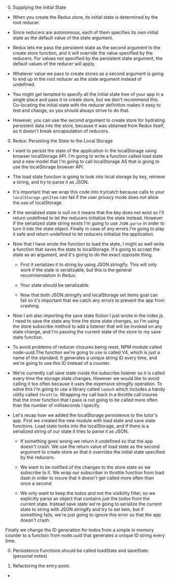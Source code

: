0.  Supplying the Initial State
  * When you create the Redux store, its initial state is determined by the root reducer.

  * Since reducers are autonomous, each of them specifies its own initial state as the default value of the state argument.

  * Redux lets me pass the persistent state as the second argument to the create store function, and it will override the value specified by the reducers. For values not specified by the persistent state argument, the default values of the reducer will apply.

  * Whatever value we pass to create stores as a second argument is going to end up in the root reducer as the state argument instead of undefined.

  * You might get tempted to specify all the initial state tree of your app in a single place and pass it to create store, but we don't recommend this. Co-locating the initial state with the reducer definition makes it easy to test and change, so you should always strive to do that.

  * However, you can use the second argument to create store for hydrating persistent data into the store, because it was obtained from Redux itself, so it doesn't break encapsulation of reducers.

0.  Redux: Persisting the State to the Local Storage

  * I want to persist the state of the application in the localStorage using browser localStorage API. I'm going to write a function called load state and a new model that I'm going to call localStorage AS that is going to use the localStorage browser API.

  * The load state function is going to look into local storage by key, retrieve a string, and try to parse it as JSON.

  * It's important that we wrap this code into try/catch because calls to your `localStorage.getItem` can fail if the user privacy mode does not allow the use of localStorage.

  * If the serialized state is null no it means that the key does not exist so I'll return undefined to let the reducers initialize the state instead. However if the serialized state string exists I'm going to use `JSON.parse` in order to turn it into the state object. Finally in case of any errors I'm going to play it safe and return undefined to let reducers initialize the application.

  * Now that I have wrote the function to load the state, I might as well write a function that saves the state to localStorage. It's going to accept the state as an argument, and it's going to do the exact opposite thing.

    * First it serializes it to string by using JSON.stringify. This will only work if the state is serializable, but this is the general recommendation in Redux.

    * Your state should be serializable.

    * Now that both JSON.stringify and localStorage set items goal can fail so it's important that we catch any errors to prevent the app from crashing.

  * Now I am also importing the save state fiction I just wrote in the index.js. I need to save the state any time the store state changes, so I'm using the store subscribe method to add a listener that will be invoked on any state change, and I'm passing the current state of the store to my save state function.

  * To avoid problems of reducer closures being reset, NPM module called node-uuid.The function we're going to use is called V4, which is just a name of the standard. It generates a unique string ID every time, and we're going to use this ID instead of a counter.

  * We're currently call save state inside the subscribe listener so it is called every time the storage state changes. However we would like to avoid calling it too often because it uses the expensive stringify operation. To solve this I'm going to use a library called `lodash` which includes a handy utility called `throttle`. Wrapping my call back in a throttle call insures that the inner function that I pass is not going to be called more often than the number of milliseconds I specify.

  * Let's recap how we added the localStorage persistence to the tutor's app. First we created the new module with load state and save state functions. Load state looks into the localStorage, and if there is a serialized string of our state it tries to parse it as JSON.

    * If something goes wrong we return it undefined so that the app doesn't crash. We use the return value of load state as the second argument to create store so that it overrides the initial state specified by the reducers.

    * We want to be notified of the changes to the store state so we subscribe to it. We wrap our subscriber in throttle function from load dash in order to insure that it doesn't get called more often than once a second.

    * We only want to keep the todos and not the visibility filter, so we explicitly parse an object that contains just the todos from the current state. Instead save state we're going to serialize the current state to string with JSON.stringify and try to set item, but if something fails, we're just going to ignore this error so that the app doesn't crash.

Finally we change the ID generation for todos from a simple in memory counter to a function from node.uuid that generates a unique ID string every time.

0.  Perisistence Functions should be called loadState and saveState. (personal notes)

0.  Refactoring the entry point.

  * 
